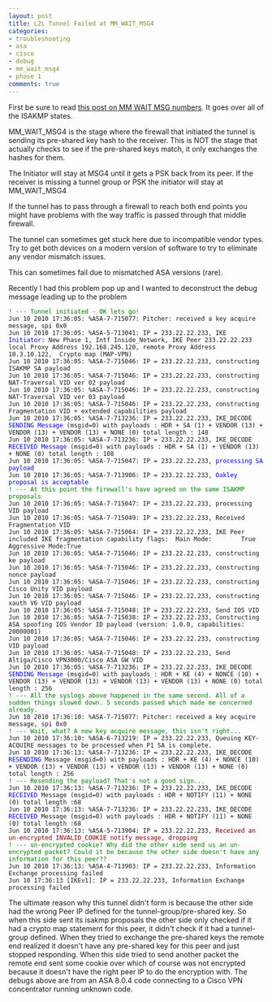 ```yaml
---
layout: post
title: L2L Tunnel Failed at MM_WAIT_MSG4
categories:
- troubleshooting
- asa
- cisco
- debug
- mm_wait_msg4
- phase 1
comments: true
---
```

First be sure to read [this post on MM WAIT MSG numbers](http://www.tunnelsup.com/isakmp-ike-phase-1-status-messages/). It goes over all of the ISAKMP states.

MM\_WAIT\_MSG4 is the stage where the firewall that initiated the tunnel is sending its pre-shared key hash to the receiver. This is NOT the stage that actually checks to see if the pre-shared keys match, it only exchanges the hashes for them.

The Initiator will stay at MSG4 until it gets a PSK back from its peer. If the receiver is missing a tunnel group or PSK the initiator will stay at MM\_WAIT\_MSG4

If the tunnel has to pass through a firewall to reach both end points you might have problems with the way traffic is passed through that middle firewall.

The tunnel can sometimes get stuck here due to incompatible vendor types. Try to get both devices on a modern version of software to try to eliminate any vendor mismatch issues.

This can sometimes fail due to mismatched ASA versions (rare).

Recently I had this problem pop up and I wanted to deconstruct the debug message leading up to the problem
<pre><code><span style="color: #008000;">! --- Tunnel initiated </span><span style="color: #008000;">- OK lets go!</span>
Jun 10 2010 17:36:05: %ASA-7-715077: Pitcher: received a key acquire message, spi 0x0
Jun 10 2010 17:36:05: %ASA-5-713041: IP = 233.22.22.233, IKE<span style="color: #0000ff;"> Initiator</span>: New Phase 1, Intf Inside_Network, IKE Peer 233.22.22.233  local Proxy Address 192.168.245.120, remote Proxy Address 10.3.10.122,  Crypto map (MAP-VPN)
Jun 10 2010 17:36:05: %ASA-7-715046: IP = 233.22.22.233, constructing ISAKMP SA payload
Jun 10 2010 17:36:05: %ASA-7-715046: IP = 233.22.22.233, constructing NAT-Traversal VID ver 02 payload
Jun 10 2010 17:36:05: %ASA-7-715046: IP = 233.22.22.233, constructing NAT-Traversal VID ver 03 payload
Jun 10 2010 17:36:05: %ASA-7-715046: IP = 233.22.22.233, constructing Fragmentation VID + extended capabilities payload
Jun 10 2010 17:36:05: %ASA-7-713236: IP = 233.22.22.233, IKE_DECODE <span style="color: #0000ff;">SENDING Message</span> (msgid=0) with payloads : HDR + SA (1) + VENDOR (13) + VENDOR (13) + VENDOR (13) + NONE (0) total length : 148
Jun 10 2010 17:36:05: %ASA-7-713236: IP = 233.22.22.233, IKE_DECODE <span style="color: #0000ff;">RECEIVED Message</span> (msgid=0) with payloads : HDR + SA (1) + VENDOR (13) + NONE (0) total length : 108
Jun 10 2010 17:36:05: %ASA-7-715047: IP = 233.22.22.233,<span style="color: #0000ff;"> processing SA payload</span>
Jun 10 2010 17:36:05: %ASA-7-713906: IP = 233.22.22.233, <span style="color: #0000ff;">Oakley proposal is acceptable</span>
<span style="color: #008000;">! --- At this point the firewall's have agreed on the same ISAKMP proposals</span>
Jun 10 2010 17:36:05: %ASA-7-715047: IP = 233.22.22.233, processing VID payload
Jun 10 2010 17:36:05: %ASA-7-715049: IP = 233.22.22.233, Received Fragmentation VID
Jun 10 2010 17:36:05: %ASA-7-715064: IP = 233.22.22.233, IKE Peer included IKE fragmentation capability flags:  Main Mode:        True  Aggressive Mode:True
Jun 10 2010 17:36:05: %ASA-7-715046: IP = 233.22.22.233, constructing ke payload
Jun 10 2010 17:36:05: %ASA-7-715046: IP = 233.22.22.233, constructing nonce payload
Jun 10 2010 17:36:05: %ASA-7-715046: IP = 233.22.22.233, constructing Cisco Unity VID payload
Jun 10 2010 17:36:05: %ASA-7-715046: IP = 233.22.22.233, constructing xauth V6 VID payload
Jun 10 2010 17:36:05: %ASA-7-715048: IP = 233.22.22.233, Send IOS VID
Jun 10 2010 17:36:05: %ASA-7-715038: IP = 233.22.22.233, Constructing ASA spoofing IOS Vendor ID payload (version: 1.0.0, capabilities: 20000001)
Jun 10 2010 17:36:05: %ASA-7-715046: IP = 233.22.22.233, constructing VID payload
Jun 10 2010 17:36:05: %ASA-7-715048: IP = 233.22.22.233, Send Altiga/Cisco VPN3000/Cisco ASA GW VID
Jun 10 2010 17:36:05: %ASA-7-713236: IP = 233.22.22.233, IKE_DECODE <span style="color: #0000ff;">SENDING Message</span> (msgid=0) with payloads : HDR + KE (4) + NONCE (10) + VENDOR (13) + VENDOR (13) + VENDOR (13) + VENDOR (13) + NONE (0) total length : 256
<span style="color: #008000;">! --- All the syslogs above happened in the same second. All of a sudden things slowed down. 5 seconds passed which made me concerned already.</span>
Jun 10 2010 17:36:10: %ASA-7-715077: Pitcher: received a key acquire message, spi 0x0
<span style="color: #008000;">! --- Wait, what? A new key acquire message, this isn't right...</span>
Jun 10 2010 17:36:10: %ASA-6-713219: IP = 233.22.22.233, Queuing KEY-ACQUIRE messages to be processed when P1 SA is complete.
Jun 10 2010 17:36:13: %ASA-7-713236: IP = 233.22.22.233, IKE_DECODE <span style="color: #0000ff;">RESENDING</span> Message (msgid=0) with payloads : HDR + KE (4) + NONCE (10) + VENDOR (13) + VENDOR (13) + VENDOR (13) + VENDOR (13) + NONE (0) total length : 256
<span style="color: #008000;">! --- Resending the payload? That's not a good sign...</span>
Jun 10 2010 17:36:13: %ASA-7-713236: IP = 233.22.22.233, IKE_DECODE <span style="color: #0000ff;">RECEIVED</span> Message (msgid=0) with payloads : HDR + NOTIFY (11) + NONE (0) total length :68
Jun 10 2010 17:36:13: %ASA-7-713236: IP = 233.22.22.233, IKE_DECODE <span style="color: #0000ff;">RECEIVED</span> Message (msgid=0) with payloads : HDR + NOTIFY (11) + NONE (0) total length :68
Jun 10 2010 17:36:13: %ASA-5-713904: IP = 233.22.22.233, <span style="color: #800000;">Received an un-encrypted INVALID_COOKIE notify message, dropping</span>
<span style="color: #008000;">! --- un-encrypted cookie? Why did the other side send us an un-encrypted packet? Could it be because the other side doesn't have any information for this peer??</span>
Jun 10 2010 17:36:13: %ASA-4-713903: IP = 233.22.22.233, Information Exchange processing failed
Jun 10 17:36:13 [IKEv1]: IP = 233.22.22.233, Information Exchange processing failed
</code></pre>

The ultimate reason why this tunnel didn't form is because the other side had the wrong Peer IP defined for the tunnel-group/pre-shared key. So when this side sent its isakmp proposals the other side only checked if it had a crypto map statement for this peer, it didn't check if it had a tunnel-group defined. When they tried to exchange the pre-shared keys the remote end realized it doesn't have any pre-shared key for this peer and just stopped responding. When this side tried to send another packet the remote end sent some cookie over which of course was not encrypted because it doesn't have the right peer IP to do the encryption with. The debugs above are from an ASA 8.0.4 code connecting to a Cisco VPN concentrator running unknown code.
